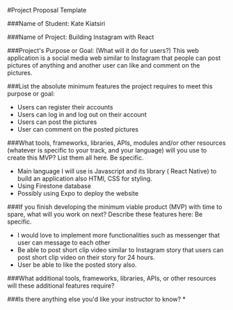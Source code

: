 #Project Proposal Template

###Name of Student: Kate Kiatsiri

###Name of Project: Building Instagram with React

###Project's Purpose or Goal: (What will it do for users?)
This web application is a social media web similar to Instagram that people can post pictures of anything and another user can like and comment on the pictures.


###List the absolute minimum features the project requires to meet this purpose or goal:
* Users can register their accounts
* Users can log in and log out on their account
* Users can post the pictures 
* User can comment on the posted pictures


###What tools, frameworks, libraries, APIs, modules and/or other resources (whatever is specific to your track, and your language) will you use to create this MVP? List them all here. Be specific.

* Main language I will use is Javascript and its library ( React Native) to build an application also HTMl, CSS for styling.
* Using Firestone database 
* Possibly using Expo to deploy the website 

###If you finish developing the minimum viable product (MVP) with time to spare, what will you work on next? Describe these features here: Be specific.

* I would love to implement more functionalities such as messenger that user can message to each other 
* Be able to post short clip video similar to Instagram story that users can post short clip video on their story for 24 hours.
* User be able to like the posted story also.

###What additional tools, frameworks, libraries, APIs, or other resources will these additional features require?

###Is there anything else you'd like your instructor to know?
* 